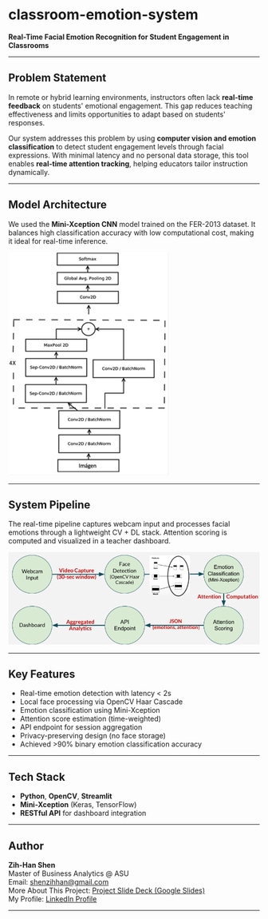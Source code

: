 # classroom-emotion-system

**Real-Time Facial Emotion Recognition for Student Engagement in Classrooms**

---

## **Problem Statement**

In remote or hybrid learning environments, instructors often lack **real-time feedback** on students' emotional engagement. This gap reduces teaching effectiveness and limits opportunities to adapt based on students' responses.

Our system addresses this problem by using **computer vision and emotion classification** to detect student engagement levels through facial expressions. With minimal latency and no personal data storage, this tool enables **real-time attention tracking**, helping educators tailor instruction dynamically.

---

## **Model Architecture**

We used the **Mini-Xception CNN** model trained on the FER-2013 dataset. It balances high classification accuracy with low computational cost, making it ideal for real-time inference.

![Model Architecture](README/model_architecture.png)

---

## **System Pipeline**

The real-time pipeline captures webcam input and processes facial emotions through a lightweight CV + DL stack. Attention scoring is computed and visualized in a teacher dashboard.

![System Pipeline](README/system_pipeline.png)

---

## **Key Features**

- Real-time emotion detection with latency < 2s
- Local face processing via OpenCV Haar Cascade
- Emotion classification using Mini-Xception
- Attention score estimation (time-weighted)
- API endpoint for session aggregation
- Privacy-preserving design (no face storage)
- Achieved >90% binary emotion classification accuracy

---

## **Tech Stack**

- **Python**, **OpenCV**, **Streamlit**
- **Mini-Xception** (Keras, TensorFlow)
- **RESTful API** for dashboard integration

---

## **Author**

**Zih-Han Shen**  
Master of Business Analytics @ ASU  
Email: shenzihhan@gmail.com  
More About This Project: [Project Slide Deck (Google Slides)](https://docs.google.com/presentation/d/1AQ_o65YSPdLY_ItdcK84hoQEtoyzCfxW/edit?usp=sharing&ouid=104301292306575929503&rtpof=true&sd=true)  
My Profile: [LinkedIn Profile](https://www.linkedin.com/in/zih-han-shen-552983286/)

---
